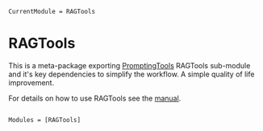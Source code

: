 ```@meta
CurrentModule = RAGTools
```

# RAGTools

This is a meta-package exporting [PromptingTools](https://svilupp.github.io/PromptingTools.jl/dev/) RAGTools sub-module and it's key dependencies to simplify the workflow. A simple quality of life improvement.

For details on how to use RAGTools see the [manual](https://svilupp.github.io/PromptingTools.jl/dev/extra_tools/rag_tools_intro).

```@index
```

```@autodocs
Modules = [RAGTools]
```
